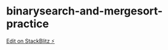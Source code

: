 # binarysearch-and-mergesort-practice

[Edit on StackBlitz ⚡️](https://stackblitz.com/edit/binarysearch-and-mergesort-practice)